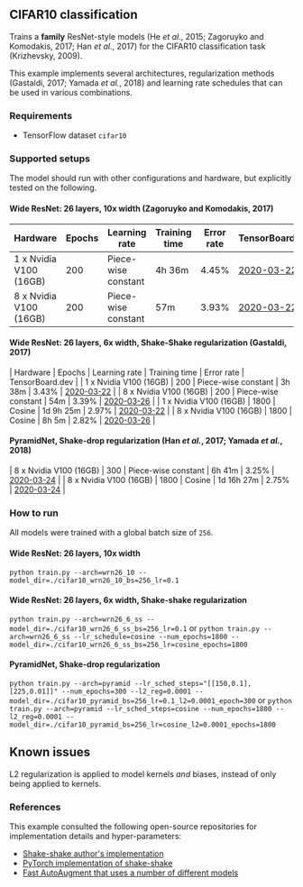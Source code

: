 ## CIFAR10 classification
Trains a **family** ResNet-style models (He *et al.*, 2015; Zagoruyko and Komodakis, 2017; Han *et al.*, 2017) for the CIFAR10 classification task (Krizhevsky, 2009).

This example implements several architectures, regularization methods (Gastaldi, 2017; Yamada *et al.*, 2018) and learning rate schedules that can be used in various combinations.

### Requirements
* TensorFlow dataset `cifar10`

### Supported setups
The model should run with other configurations and hardware, but explicitly tested on the following.

#### Wide ResNet: 26 layers, 10x width (Zagoruyko and Komodakis, 2017)
| Hardware | Epochs | Learning rate | Training time | Error rate | TensorBoard.dev |
| --- | --- | --- | --- | --- | --- |
| 1 x Nvidia V100 (16GB) | 200 | Piece-wise constant | 4h 36m | 4.45% | [2020-03-22](https://tensorboard.dev/experiment/1kE2bq9RR7WrT7Zw14fNpg/) |
| 8 x Nvidia V100 (16GB) | 200 | Piece-wise constant | 57m | 3.93% | [2020-03-22](https://tensorboard.dev/experiment/IpzU0txnR7uZnExGmk7IEA/) |

#### Wide ResNet: 26 layers, 6x width, Shake-Shake regularization (Gastaldi, 2017)
| Hardware | Epochs | Learning rate | Training time | Error rate | TensorBoard.dev |
| 1 x Nvidia V100 (16GB) | 200 | Piece-wise constant | 3h 38m | 3.43% | [2020-03-22](https://tensorboard.dev/experiment/dJc9e4k1R5mC0DPVZyYrpg/) |
| 8 x Nvidia V100 (16GB) | 200 | Piece-wise constant | 54m | 3.39% | [2020-03-26](https://tensorboard.dev/experiment/l2CPAqpnTlCjjZKbnuOomg/) |
| 1 x Nvidia V100 (16GB) | 1800 | Cosine | 1d 9h 25m | 2.97% | [2020-03-22](https://tensorboard.dev/experiment/aXyhYX2oSxKH5lIlj4Ao5g/) |
| 8 x Nvidia V100 (16GB) | 1800 | Cosine | 8h 5m | 2.82% | [2020-03-26](https://tensorboard.dev/experiment/kq303ri1RHygWxb5YrLp1Q/) |

#### PyramidNet, Shake-drop regularization (Han *et al.*, 2017; Yamada *et al.*, 2018)
| 8 x Nvidia V100 (16GB) | 300 | Piece-wise constant | 6h 41m | 3.25% | [2020-03-24](https://tensorboard.dev/experiment/OpZLDnVjRhmJKXq62RoaUQ/) |
| 8 x Nvidia V100 (16GB) | 1800 | Cosine | 1d 16h 27m | 2.75% | [2020-03-24](https://tensorboard.dev/experiment/MNyJ2ixAROmFlVnbUxp29w/) |

### How to run
All models were trained with a global batch size of `256`.

#### Wide ResNet: 26 layers, 10x width
`python train.py --arch=wrn26_10 --model_dir=./cifar10_wrn26_10_bs=256_lr=0.1`

#### Wide ResNet: 26 layers, 6x width, Shake-shake regularization
`python train.py --arch=wrn26_6_ss --model_dir=./cifar10_wrn26_6_ss_bs=256_lr=0.1`
or
`python train.py --arch=wrn26_6_ss --lr_schedule=cosine --num_epochs=1800 --model_dir=./cifar10_wrn26_6_ss_bs=256_lr=cosine_epochs=1800`

#### PyramidNet, Shake-drop regularization
`python train.py --arch=pyramid --lr_sched_steps="[[150,0.1],[225,0.01]]" --num_epochs=300 --l2_reg=0.0001 --model_dir=./cifar10_pyramid_bs=256_lr=0.1_l2=0.0001_epoch=300`
or
`python train.py --arch=pyramid --lr_sched_steps=cosine --num_epochs=1800 --l2_reg=0.0001 --model_dir=./cifar10_pyramid_bs=256_lr=cosine_l2=0.0001_epochs=1800`

## Known issues
L2 regularization is applied to model kernels *and* biases, instead of only being applied to kernels.

### References
This example consulted the following open-source repositories for implementation details and hyper-parameters:
* [Shake-shake author's implementation](https://github.com/xgastaldi/shake-shake)
* [PyTorch implementation of shake-shake](https://github.com/owruby/shake-shake_pytorch)
* [Fast AutoAugment that uses a number of different models](https://github.com/kakaobrain/fast-autoaugment)